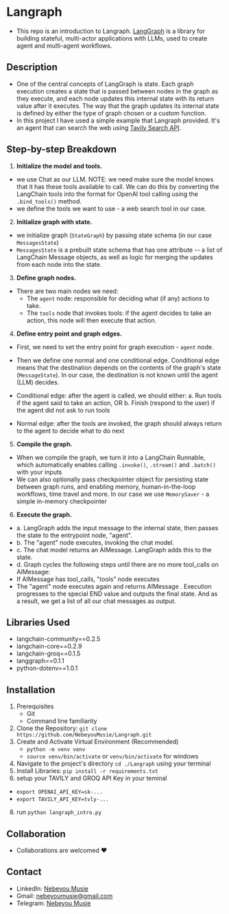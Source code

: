 # Langraph
 -  This repo is an introduction to Langraph. [LangGraph](https://langchain-ai.github.io/langgraph/) is a library for building stateful, multi-actor applications with LLMs, used to create agent and multi-agent workflows.

## Description
 - One of the central concepts of LangGraph is state. Each graph execution creates a state that is passed between nodes in the graph as they execute, and each node updates this internal state with its return value after it executes. The way that the graph updates its internal state is defined by either the type of graph chosen or a custom function.
 - In this project I have used a simple example that Langraph provided. It's an agent that can search the web using [Tavily Search API](https://tavily.com/).

## Step-by-step Breakdown
1. **Initialize the model and tools.**
 - we use Chat as our LLM. NOTE: we need make sure the model knows that it has these tools available to call. We can do this by converting the LangChain tools into the format for OpenAI tool calling using the `.bind_tools()` method.
 - we define the tools we want to use - a web search tool in our case.

2. **Initialize graph with state.**
 - we initialize graph (`StateGraph`) by passing state schema (in our case `MessagesState`)
 - `MessagesState` is a prebuilt state schema that has one attribute -- a list of LangChain Message objects, as well as logic for merging the updates from each node into the state.

3. **Define graph nodes.**
 - There are two main nodes we need:
    - The `agent` node: responsible for deciding what (if any) actions to take.
    - The `tools` node that invokes tools: if the agent decides to take an action, this node will then execute that action.

4. **Define entry point and graph edges.**
 - First, we need to set the entry point for graph execution - `agent` node.
 - Then we define one normal and one conditional edge. Conditional edge means that the destination depends on the contents of the graph's state (`MessageState`). In our case, the destination is not known until the agent (LLM) decides.

 - Conditional edge: after the agent is called, we should either:
    a. Run tools if the agent said to take an action, OR
    b. Finish (respond to the user) if the agent did not ask to run tools
 - Normal edge: after the tools are invoked, the graph should always return to the agent to decide what to do next

5. **Compile the graph.**
 - When we compile the graph, we turn it into a LangChain Runnable, which automatically enables calling `.invoke()`, `.stream()` and `.batch()` with your inputs
 - We can also optionally pass checkpointer object for persisting state between graph runs, and enabling memory, human-in-the-loop workflows, time travel and more. In our case we use `MemorySaver` - a simple in-memory checkpointer

6. **Execute the graph.**
 - a. LangGraph adds the input message to the internal state, then passes the state to the entrypoint node, "agent".
 - b. The "agent" node executes, invoking the chat model.
 - c. The chat model returns an AIMessage. LangGraph adds this to the state.
 - d. Graph cycles the following steps until there are no more tool_calls on AIMessage:
  - If AIMessage has tool_calls, "tools" node executes
  - The "agent" node executes again and returns AIMessage
 . Execution progresses to the special END value and outputs the final state. And as a result, we get a list of all our chat messages as output.

## Libraries Used
 - langchain-community==0.2.5
 - langchain-core==0.2.9
 - langchain-groq==0.1.5
 - langgraph==0.1.1
 - python-dotenv==1.0.1

## Installation
 1. Prerequisites
    - Git
    - Command line familiarity
 2. Clone the Repository: `git clone https://github.com/NebeyouMusie/Langraph.git`
 3. Create and Activate Virtual Environment (Recommended)
    - `python -m venv venv`
    - `source venv/bin/activate` or `venv/bin/activate` for windows
 4. Navigate to the project's directory `cd ./Langraph` using your terminal
 5. Install Libraries: `pip install -r requirements.txt`
 7. setup your TAVILY and GROQ API Key in your teminal
 - `export OPENAI_API_KEY=sk-...`
 - `export TAVILY_API_KEY=tvly-...`
 8. run `python langraph_intro.py`

## Collaboration
- Collaborations are welcomed ❤️
   
## Contact
 - LinkedIn: [Nebeyou Musie](https://www.linkedin.com/in/nebeyou-musie)
 - Gmail: nebeyoumusie@gmail.com
 - Telegram: [Nebeyou Musie](https://t.me/NebeyouMusie)




